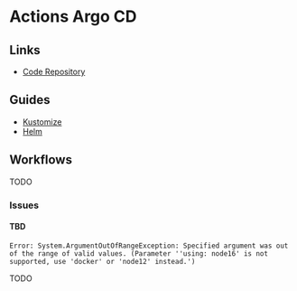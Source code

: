 # Actions Argo CD

<!--
OutOfSync -> Check HPA/Replicas
-->

## Links

- [Code Repository](https://github.com/clowdhaus/argo-cd-action)

## Guides

- [Kustomize](https://argoproj.github.io/argo-cd/user-guide/kustomize/)
- [Helm](https://argoproj.github.io/argo-cd/user-guide/helm/)

## Workflows

TODO

<!-- ### Using Kustomize

````yml
    - name: ArgoCD Overwrite Image Tag
      uses: clowdhaus/argo-cd-action/@main
      id: argocd_image_tag_overwrite
      with:
        command: app set dsb-messagebroker
        options: -p dsb-messagebroker.image.tag=${{needs.unique_id.outputs.unique_id}}
``` -->

<!-- ### Using Kubernetes Manifests

```yml
---
name: GitOps

on:
  push:
    branches:
    - main

jobs:
  sync-apps:
    runs-on: ubuntu-18.04
    steps:
    - name: Login to ArgoCD
      uses: clowdhaus/argo-cd-action/@main
      with:
        command: login 34.132.171.46
        options: --insecure --username admin --password dMQnvoJJrKwZbuHD

    - name: Sync apps
      uses: clowdhaus/argo-cd-action/@main
      with:
        command: app sync go-app
````

<!-- ### Using Helm

```yml
---
name: GitOps

on:
  push:
    branches:
    - main

jobs:
  sync-apps:
    runs-on: ubuntu-18.04
    steps:
    # ...

    - name: ArgoCD login
      uses: clowdhaus/argo-cd-action/@main
      id: argocd_login
      with:
        command: login ${{ secrets.ARGOCD_DEV_URL }}
        options: --insecure --password ${{ secrets.ARGOCD_DEV_PASS }} --username ${{ secrets.ARGOCD_DEV_USERNAME }}

    - name: ArgoCD overwrite values.yaml
      uses: clowdhaus/argo-cd-action/@main
      id: argocd_image_tag_overwrite
      with:
        command: app set dsb-messagebroker
        options: -p image.tag=${{needs.unique_id.outputs.unique_id}}
``` -->

<!--
./argocd app set applications -p image.tag=${GITHUB_SHA} -p releaseToggles=$releaseToggles --plaintext --grpc-web &&
./argocd app sync applications --plaintext --grpc-web &&
./argocd app sync -l app.kubernetes.io/instance=applications --plaintext --grpc-web
-->

<!-- ```sh
- name: Set up kubectl
  uses: azure/setup-kubectl@v1
  with:
    version: v1.22.1

- name: Set K8 Context
  uses: azure/k8s-set-context@v1
  with:
    kubeconfig: ${{ secrets.KUBE_CONFIG_STAGING }}
    context: <...>.k8s.local

- name: Kubectl Rollout Restart
  run: |
    kubectl config set-context --current --namespace my-app
    kubectl rollout restart deployment/my-app-web
    kubectl rollout restart deployment/my-app-worker
``` -->

### Issues

#### TBD

```log
Error: System.ArgumentOutOfRangeException: Specified argument was out of the range of valid values. (Parameter ''using: node16' is not supported, use 'docker' or 'node12' instead.')
```

TODO
